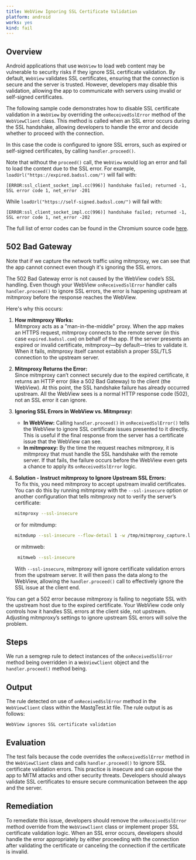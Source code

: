 ```yaml
---
title: WebView Ignoring SSL Certificate Validation
platform: android
works: yes
kind: fail
---
```


## Overview

Android applications that use `WebView` to load web content may be vulnerable to security risks if they ignore SSL certificate validation. By default, `WebView` validates SSL certificates, ensuring that the connection is secure and the server is trusted. However, developers may disable this validation, allowing the app to communicate with servers using invalid or self-signed certificates.

The following sample code demonstrates how to disable SSL certificate validation in a `WebView` by overriding the `onReceivedSslError` method of the `WebViewClient` class. This method is called when an SSL error occurs during the SSL handshake, allowing developers to handle the error and decide whether to proceed with the connection.

In this case the code is configured to ignore SSL errors, such as expired or self-signed certificates, by calling `handler.proceed()`.

Note that without the `proceed()` call, the `WebView` would log an error and fail to load the content due to the SSL error. For example, `loadUrl("https://expired.badssl.com/")` will fail with:

```plaintext
[ERROR:ssl_client_socket_impl.cc(996)] handshake failed; returned -1, SSL error code 1, net_error -201
```

While `loadUrl("https://self-signed.badssl.com/")` will fail with:

```plaintext
[ERROR:ssl_client_socket_impl.cc(996)] handshake failed; returned -1, SSL error code 1, net_error -202
```

The full list of error codes can be found in the Chromium source code [here](https://chromium.googlesource.com/chromium/src/%2B/main/net/base/net_error_list.h).


## 502 Bad Gateway

Note that if we capture the network traffic using mitmproxy, we can see that the app cannot connect even though it's ignoring the SSL errors.

The 502 Bad Gateway error is not caused by the WebView code’s SSL handling. Even though your WebView `onReceivedSslError` handler calls `handler.proceed()` to ignore SSL errors, the error is happening upstream at mitmproxy before the response reaches the WebView.

Here's why this occurs:

1. **How mitmproxy Works:**  
   Mitmproxy acts as a "man-in-the-middle" proxy. When the app makes an HTTPS request, mitmproxy connects to the remote server (in this case `expired.badssl.com`) on behalf of the app. If the server presents an expired or invalid certificate, mitmproxy—by default—tries to validate it. When it fails, mitmproxy itself cannot establish a proper SSL/TLS connection to the upstream server.

2. **Mitmproxy Returns the Error:**  
   Since mitmproxy can’t connect securely due to the expired certificate, it returns an HTTP error (like a 502 Bad Gateway) to the client (the WebView). At this point, the SSL handshake failure has already occurred upstream. All the WebView sees is a normal HTTP response code (502), not an SSL error it can ignore.

3. **Ignoring SSL Errors in WebView vs. Mitmproxy:**  
   - **In WebView:** Calling `handler.proceed()` in `onReceivedSslError()` tells the WebView to ignore SSL certificate issues presented to it directly. This is useful if the final response from the server has a certificate issue that the WebView can see.
   - **In mitmproxy:** By the time the request reaches mitmproxy, it is mitmproxy that must handle the SSL handshake with the remote server. If that fails, the failure occurs before the WebView even gets a chance to apply its `onReceivedSslError` logic.

4. **Solution - Instruct mitmproxy to Ignore Upstream SSL Errors:**  
   To fix this, you need mitmproxy to accept upstream invalid certificates. You can do this by running mitmproxy with the `--ssl-insecure` option or another configuration that tells mitmproxy not to verify the server’s certificate:
   ```bash
   mitmproxy --ssl-insecure
   ```
   or for mitmdump:
   ```bash
   mitmdump --ssl-insecure --flow-detail 1 -w /tmp/mitmproxy_capture.log
   ```

   or mitmweb:
   ```bash
    mitmweb --ssl-insecure
    ```
   
   With `--ssl-insecure`, mitmproxy will ignore certificate validation errors from the upstream server. It will then pass the data along to the WebView, allowing the `handler.proceed()` call to effectively ignore the SSL issue at the client end.

You can get a 502 error because mitmproxy is failing to negotiate SSL with the upstream host due to the expired certificate. Your WebView code only controls how it handles SSL errors at the client side, not upstream. Adjusting mitmproxy’s settings to ignore upstream SSL errors will solve the problem.

## Steps

We run a semgrep rule to detect instances of the `onReceivedSslError` method being overridden in a `WebViewClient` object and the `handler.proceed()` method being.

## Output

The rule detected on use of `onReceivedSslError` method in the `WebViewClient` class within the MastgTest.kt file. The rule output is as follows:

```plaintext
WebView ignores SSL certificate validation
```

## Evaluation

The test fails because the code overrides the `onReceivedSslError` method in the `WebViewClient` class and calls `handler.proceed()` to ignore SSL certificate validation errors. This practice is insecure and can expose the app to MITM attacks and other security threats. Developers should always validate SSL certificates to ensure secure communication between the app and the server.

## Remediation

To remediate this issue, developers should remove the `onReceivedSslError` method override from the `WebViewClient` class or implement proper SSL certificate validation logic. When an SSL error occurs, developers should handle the error appropriately by either proceeding with the connection after validating the certificate or canceling the connection if the certificate is invalid.
